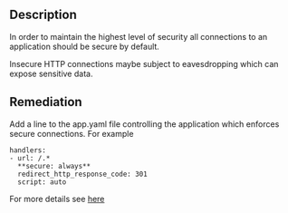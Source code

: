 ## Description

In order to maintain the highest level of security all connections to an application should be secure by default.

Insecure HTTP connections maybe subject to eavesdropping which can expose sensitive data.

## Remediation

Add a line to the app.yaml file controlling the application which enforces secure connections. For example

```
handlers:
- url: /.*
  **secure: always**
  redirect_http_response_code: 301
  script: auto
```

For more details see [here](https://cloud.google.com/appengine/docs/standard/python3/config/appref)
